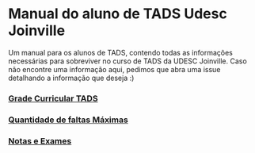 # Manual do aluno de TADS Udesc Joinville
Um manual para os alunos de TADS, contendo todas as informações necessárias para sobreviver no curso de TADS da UDESC Joinville.
Caso não encontre uma informação aqui, pedimos que abra uma issue detalhando a informação que deseja :)

### [Grade Curricular TADS](https://github.com/JohannBandelow/manual-do-aluno-tads-udesc/blob/main/grade-curricular.md)

### [Quantidade de faltas Máximas](https://github.com/JohannBandelow/manual-do-aluno-tads-udesc/blob/main/quantidade-faltas.md)

### [Notas e Exames](https://github.com/JohannBandelow/manual-do-aluno-tads-udesc/blob/main/notas-e-exame.md)


